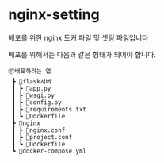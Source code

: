 # nginx-setting
배포를 위한 nginx 도커 파일 및 셋팅 파일입니다    

배포를 위해서는 다음과 같은 형태가 되어야 합니다.    
```
📦배포하려는 앱    
 ┣ 📂flask서버    
 ┃ ┣ 📜app.py    
 ┃ ┣ 📜wsgi.py   
 ┃ ┣ 📜config.py   
 ┃ ┣ 📜requirements.txt   
 ┃ ┗ 📜Dockerfile    
 ┣ 📂nginx   
 ┃ ┣ 📜nginx.conf   
 ┃ ┣ 📜project.conf   
 ┃ ┗ 📜Dockerfile     
 ┗ 📜docker-compose.yml
 ```

